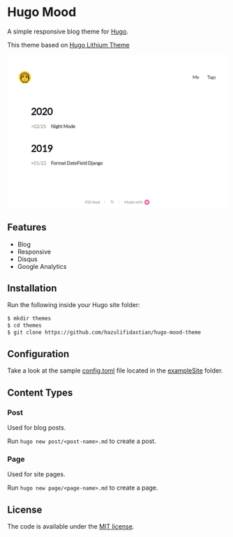 # Hugo Mood

A simple responsive blog theme for [Hugo](https://gohugo.io/).

This theme based on [Hugo Lithium Theme](https://github.com/jrutheiser/hugo-lithium-theme)

![Hugo Mood Theme Screenshot](https://raw.githubusercontent.com/hazulifidastian/hugo-mood-theme/master/images/screenshot.png)

## Features

- Blog
- Responsive
- Disqus
- Google Analytics

## Installation

Run the following inside your Hugo site folder:

```
$ mkdir themes
$ cd themes
$ git clone https://github.com/hazulifidastian/hugo-mood-theme
```

## Configuration

Take a look at the sample [config.toml](https://github.com/hazulifidastian/hugo-mood-theme/blob/master/exampleSite/config.toml)
file located in the [exampleSite](https://github.com/hazulifidastian/hugo-mood-theme/blob/master/exampleSite) folder.

## Content Types

### Post

Used for blog posts.

Run `hugo new post/<post-name>.md` to create a post.

### Page

Used for site pages.

Run `hugo new page/<page-name>.md` to create a page.

## License

The code is available under the [MIT license](https://github.com/hazulifidastian/hugo-mood-theme/blob/master/LICENSE.md).
